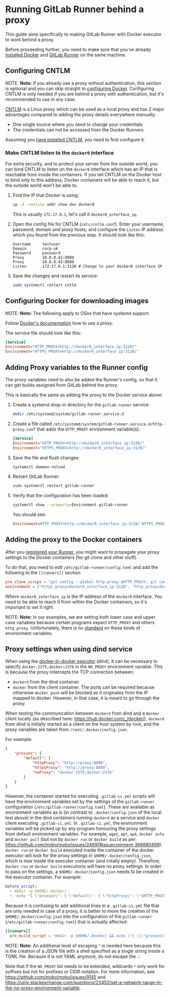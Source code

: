 # Running GitLab Runner behind a proxy

This guide aims specifically to making GitLab Runner with Docker executor to
work behind a proxy.

Before proceeding further, you need to make sure that you've already
[installed Docker](https://docs.docker.com/install/) and
[GitLab Runner](../install/index.md) on the same machine.

## Configuring CNTLM

NOTE: **Note:**
If you already use a proxy without authentication, this section is optional and
you can skip straight to [configuring Docker](#configuring-docker-for-downloading-images).
Configuring CNTLM is only needed if you are behind a proxy with authentication,
but it's recommended to use in any case.

[CNTLM](https://github.com/Evengard/cntlm) is a Linux proxy which can be used
as a local proxy and has 2 major advantages compared to adding the proxy details
everywhere manually:

- One single source where you need to change your credentials
- The credentials can not be accessed from the Docker Runners

Assuming you [have installed CNTLM](https://www.howtoforge.com/linux-ntlm-authentication-proxy-isa-server-with-cntlm),
you need to first configure it.

### Make CNTLM listen to the `docker0` interface

For extra security, and to protect your server from the outside world, you can
bind CNTLM to listen on the `docker0` interface which has an IP that is reachable
from inside the containers. If you tell CNTLM on the Docker host to bind only
to this address, Docker containers will be able to reach it, but the outside
world won't be able to.

1. Find the IP that Docker is using:

    ```sh
    ip -4 -oneline addr show dev docker0
    ```

    This is usually `172.17.0.1`, let's call it `docker0_interface_ip`.

1. Open the config file for CNTLM (`/etc/cntlm.conf`). Enter your username,
   password, domain and proxy hosts, and configure the `Listen` IP address
   which you found from the previous step. It should look like this:

    ```
    Username     testuser
    Domain       corp-uk
    Password     password
    Proxy        10.0.0.41:8080
    Proxy        10.0.0.42:8080
    Listen       172.17.0.1:3128 # Change to your docker0 interface IP
    ```

1. Save the changes and restart its service:

    ```sh
    sudo systemctl restart cntlm
    ```

## Configuring Docker for downloading images

NOTE: **Note:**
The following apply to OSes that have systemd support.

Follow [Docker's documentation](https://docs.docker.com/config/daemon/systemd/#httphttps-proxy)
how to use a proxy.

The service file should look like this:

```ini
[Service]
Environment="HTTP_PROXY=http://docker0_interface_ip:3128/"
Environment="HTTPS_PROXY=http://docker0_interface_ip:3128/"
```

## Adding Proxy variables to the Runner config

The proxy variables need to also be added the Runner's config, so that it can
get builds assigned from GitLab behind the proxy.

This is basically the same as adding the proxy to the Docker service above:

1. Create a systemd drop-in directory for the `gitlab-runner` service:

    ```sh
    mkdir /etc/systemd/system/gitlab-runner.service.d
    ```

1. Create a file called `/etc/systemd/system/gitlab-runner.service.d/http-proxy.conf`
   that adds the `HTTP_PROXY` environment variable(s):

    ```ini
    [Service]
    Environment="HTTP_PROXY=http://docker0_interface_ip:3128/"
    Environment="HTTPS_PROXY=http://docker0_interface_ip:3128/"
    ```

1. Save the file and flush changes:

    ```sh
    systemctl daemon-reload
    ```

1. Restart GitLab Runner:

    ```sh
    sudo systemctl restart gitlab-runner
    ```

1. Verify that the configuration has been loaded:

    ```sh
    systemctl show --property=Environment gitlab-runner
    ```

      You should see:

      ```ini
      Environment=HTTP_PROXY=http://docker0_interface_ip:3128/ HTTPS_PROXY=http://docker0_interface_ip:3128/
      ```

## Adding the proxy to the Docker containers

After you [registered your Runner](../register/index.md), you might want to
propagate your proxy settings to the Docker containers (for git clone and other
stuff).

To do that, you need to edit `/etc/gitlab-runner/config.toml` and add the
following to the `[[runners]]` section:

```toml
pre_clone_script = "git config --global http.proxy $HTTP_PROXY; git config --global https.proxy $HTTPS_PROXY"
environment = ["https_proxy=docker0_interface_ip:3128", "http_proxy=docker0_interface_ip:3128", "HTTPS_PROXY=docker0_interface_ip:3128", "HTTP_PROXY=docker0_interface_ip:3128"]
```

Where `docker0_interface_ip` is the IP address of the `docker0` interface. You need to
be able to reach it from within the Docker containers, so it's important to set
it right.

NOTE: **Note:**
In our examples, we are setting both lower case and upper case variables
because certain programs expect `HTTP_PROXY` and others `http_proxy`.
Unfortunately, there is no
[standard](https://unix.stackexchange.com/questions/212894/whats-the-right-format-for-the-http-proxy-environment-variable-caps-or-no-ca#212972)
on these kinds of environment variables.

## Proxy settings when using dind service

When using the [docker-in-docker executor](https://docs.gitlab.com/ee/ci/docker/using_docker_build.html#use-docker-in-docker-executor) (dind), 
it can be necessary to specify `docker:2375,docker:2376` in the `NO_PROXY` 
environment variable. This is because the proxy intercepts the TCP connection between:
- `dockerd` from the dind container.
- `docker` from the client container.
The ports can be required because otherwise `docker push` will be blocked
as it originates from the IP mapped to docker. However, in that case, it is meant to go through the proxy.

When testing the communication between `dockerd` from dind and a `docker` client locally
(as described here: https://hub.docker.com/_/docker/), 
`dockerd` from dind is initially started as a client on the host system by root, 
and the proxy variables are taken from `/root/.docker/config.json`.

For example:

```json
{
    "proxies": {
        "default": {
            "httpProxy": "http://proxy:8080",
            "httpsProxy": "http://proxy:8080",
            "noProxy": "docker:2375,docker:2376"
        }
    }
}
```

However, the container started for executing `.gitlab-ci.yml` scripts will have
the environment variables set by the settings of the `gitlab-runner` configuration (`/etc/gitlab-runner/config.toml`).
These are available as environment variables as is (in contrast to `.docker/config.json` of the local test above)
in the dind containers running `dockerd` as a service and `docker` client executing `.gitlab-ci.yml`.
In `.gitlab-ci.yml`, the environment variables will be picked up by any program honouring the proxy settings from default environment variables. For example,
`wget`, `apt`, `apk`, `docker info` and `docker pull` (but not by `docker run` or `docker build` as per:
https://github.com/moby/moby/issues/24697#issuecomment-366680499). 
`docker run` or `docker build` executed inside the container of the docker executor
will look for the proxy settings in `$HOME/.docker/config.json`, 
which is now inside the executor container (and initally empty).
Therefore, `docker run` or `docker build` executions will have no proxy settings. In order to pass on the settings,
a `$HOME/.docker/config.json` needs to be created in the executor container. For example:

```yaml
before_script:
  - mkdir -p $HOME/.docker/
  - 'echo "{ \"proxies\": { \"default\": { \"httpProxy\": \"$HTTP_PROXY\", \"httpsProxy\": \"$HTTPS_PROXY\", \"noProxy\": \"$NO_PROXY\" } } }" > $HOME/.docker/config.json'
```

Because it is confusing to add additional lines in a `.gitlab-ci.yml` file that are only needed in case of a proxy,
it is better to move the creation of the `$HOME/.docker/config.json` into the 
configuration of the `gitlab-runner` (`/etc/gitlab-runner/config.toml`) that is actually affected:

```toml
[[runners]]
  pre_build_script = "mkdir -p $HOME/.docker/ && echo \"{ \\\"proxies\\\": { \\\"default\\\": { \\\"httpProxy\\\": \\\"$HTTP_PROXY\\\", \\\"httpsProxy\\\": \\\"$HTTPS_PROXY\\\", \\\"noProxy\\\": \\\"$NO_PROXY\\\" } } }\" > $HOME/.docker/config.json"
```

NOTE: **Note:**
An additional level of escaping `"` is needed here because this is the creation of a
JSON file with a shell specified as a single string inside a TOML file.
Because it is not YAML anymore, do not escape the `:`.

Note that if the `NO_PROXY` list needs to be extended, wildcards `*` only work for suffixes
but not for prefixes or CIDR notation. 
For more information, see 
<https://github.com/moby/moby/issues/9145> 
and 
<https://unix.stackexchange.com/questions/23452/set-a-network-range-in-the-no-proxy-environment-variable>.
